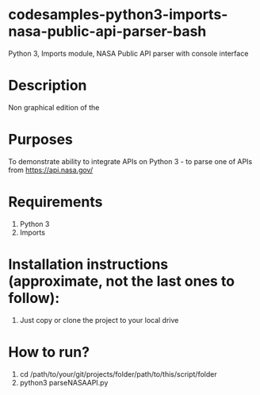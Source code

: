 # codesamples-python3-imports-nasa-public-api-parser-bash
Python 3, Imports module, NASA Public API parser with console interface
# Description
Non graphical edition of the 
# Purposes
To demonstrate ability to integrate APIs on Python 3 - to parse one of APIs from https://api.nasa.gov/
# Requirements
1) Python 3
2) Imports
# Installation instructions (approximate, not the last ones to follow):
1) Just copy or clone the project to your local drive
# How to run?
1) cd /path/to/your/git/projects/folder/path/to/this/script/folder
2) python3 parseNASAAPI.py
